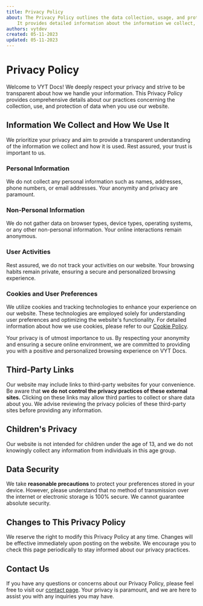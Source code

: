 ```yaml
---
title: Privacy Policy
about: The Privacy Policy outlines the data collection, usage, and protection practices for VYT Docs.
	It provides detailed information about the information we collect, store, and safeguard.
authors: vytdev
created: 05-11-2023
updated: 05-11-2023
---
```


# Privacy Policy

Welcome to VYT Docs! We deeply respect your privacy and strive to be transparent about how we handle
your information. This Privacy Policy provides comprehensive details about our practices concerning
the collection, use, and protection of data when you use our website.

## Information We Collect and How We Use It

We prioritize your privacy and aim to provide a transparent understanding of the information we
collect and how it is used. Rest assured, your trust is important to us.

### Personal Information

We do not collect any personal information such as names, addresses, phone numbers, or email
addresses. Your anonymity and privacy are paramount.

### Non-Personal Information

We do not gather data on browser types, device types, operating systems, or any other non-personal
information. Your online interactions remain anonymous.

### User Activities

Rest assured, we do not track your activities on our website. Your browsing habits remain private,
ensuring a secure and personalized browsing experience.

### Cookies and User Preferences

We utilize cookies and tracking technologies to enhance your experience on our website. These
technologies are employed solely for understanding user preferences and optimizing the website's
functionality. For detailed information about how we use cookies, please refer to our
[Cookie Policy](cookie.md).

Your privacy is of utmost importance to us. By respecting your anonymity and ensuring a secure online
environment, we are committed to providing you with a positive and personalized browsing experience
on VYT Docs.

## Third-Party Links

Our website may include links to third-party websites for your convenience. Be aware that **we do not
control the privacy practices of these external sites.** Clicking on these links may allow third parties
to collect or share data about you. We advise reviewing the privacy policies of these third-party
sites before providing any information.

## Children's Privacy

Our website is not intended for children under the age of 13, and we do not knowingly collect any
information from individuals in this age group.

## Data Security

We take **reasonable precautions** to protect your preferences stored in your device. However, please
understand that no method of transmission over the internet or electronic storage is 100% secure. We
cannot guarantee absolute security.

## Changes to This Privacy Policy

We reserve the right to modify this Privacy Policy at any time. Changes will be effective immediately
upon posting on the website. We encourage you to check this page periodically to stay informed about
our privacy practices.

## Contact Us

If you have any questions or concerns about our Privacy Policy, please feel free to visit our
[contact page](contact.md). Your privacy is paramount, and we are here to assist you with any
inquiries you may have.
